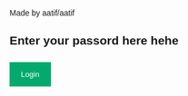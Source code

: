 <html lang="en">
<head>
    <meta charset="UTF-8">
    <meta name="viewport" content="width=device-width, initial-scale=1.0">
    <title>Test 1205</title>
    <style>
        body {font-family: Arial, Helvetica, sans-serif;}
        input[type=text], input[type=password] {
            width: 100%;
            padding: 12px 20px;
            margin: 8px 0;
            display: inline-block;
            border: 1px solid #ccc;
            box-sizing: border-box;
        }
        button {
            background-color: #04AA6D;
            color: white;
            padding: 14px 20px;
            margin: 8px 0;
            border: none;
            cursor: pointer;
            width: 100%;
        }
        button:hover {opacity: 0.8;}
        .cancelbtn {
            width: auto;
            padding: 10px 18px;
            background-color: #f44336;
        }
        .modal {
            display: none;
            position: fixed;
            z-index: 1;
            left: 0;
            top: 0;
            width: 100%;
            height: 100%;
            overflow: auto;
            background-color: rgba(0,0,0,0.4);
            padding-top: 60px;
        }
        .modal-content {
            background-color: #fefefe;
            margin: 5% auto;
            border: 1px solid #888;
            width: 80%;
            padding: 20px;
        }
        .imgcontainer {
            text-align: center;
            margin: 24px 0 12px 0;
        }
        img.avatar {
            width: 40%;
            border-radius: 50%;
        }
        .close {
            position: absolute;
            right: 25px;
            top: 0;
            color: #000;
            font-size: 35px;
            font-weight: bold;
        }
        .close:hover, .close:focus {
            color: red;
            cursor: pointer;
        }
    </style>
</head>
<body>
<h9>Made by aatif/aatif</h9>
<h2>Enter your passord here hehe</h2>
<button onclick="document.getElementById('id01').style.display='block'" style="width:auto;">Login</button>

<div id="id01" class="modal">
    <div class="modal-content">
        <div class="imgcontainer">
            <span onclick="document.getElementById('id01').style.display='none'" class="close" title="Close Modal">&times;</span>
            <img src="img_avatar2.png" alt="Avatar" class="avatar">
        </div>
        <form id="loginForm" onsubmit="return redirectToSite(event)">
            <div class="container">
                <label for="uname"><b>Username</b></label>
                <input type="text" id="uname" placeholder="Enter Username" required>

                <label for="psw"><b>Password</b></label>
                <input type="password" id="psw" placeholder="Enter Password" required>

                <button type="submit">Login</button>
                <label>
                    <input type="checkbox" checked="checked" name="remember"> Remember me
                </label>
            </div>
            <div class="container" style="background-color:#f1f1f1">
                <button type="button" onclick="document.getElementById('id01').style.display='none'" class="cancelbtn">Cancel</button>
                <span class="psw">Forgot <a href="#">password?</a></span>
            </div>
        </form>
    </div>
</div>

<script>
// Close modal when clicking outside of it
window.onclick = function(event) {
    const modal = document.getElementById('id01');
    if (event.target == modal) {
        modal.style.display = "none";
    }
};

// Redirect without validation
function redirectToSite(event) {
    event.preventDefault(); // Prevent default form submission
    alert("Redirecting to the site...");
    window.location.href = "[(https://786promax.github.io/voie.github.io/)](https://786promax.github.io/voie.github.io/)"; // Replace with your desired URL
}
</script>

</body>
</html>
